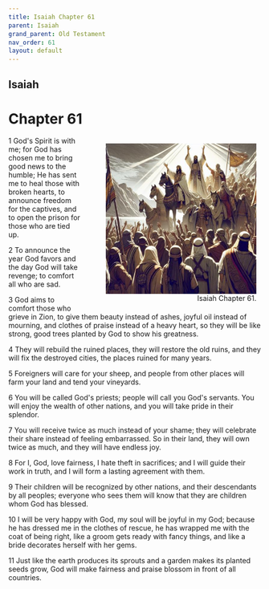 ```yaml
---
title: Isaiah Chapter 61
parent: Isaiah
grand_parent: Old Testament
nav_order: 61
layout: default
---
```


## Isaiah

# Chapter 61

<figure style="float: right; margin-right: 10px;">
    <img src="/assets/Image/Isaiah/500/61.jpg" alt="Isaiah Chapter 61" style="width: 300px; height: 300px; float: right;padding-left: 10px;"/>
    <figcaption style="clear: both;text-align: right;">Isaiah Chapter 61.</figcaption>
</figure>
1 God's Spirit is with me; for God has chosen me to bring good news to the humble; He has sent me to heal those with broken hearts, to announce freedom for the captives, and to open the prison for those who are tied up.

2 To announce the year God favors and the day God will take revenge; to comfort all who are sad.

3 God aims to comfort those who grieve in Zion, to give them beauty instead of ashes, joyful oil instead of mourning, and clothes of praise instead of a heavy heart, so they will be like strong, good trees planted by God to show his greatness.

4 They will rebuild the ruined places, they will restore the old ruins, and they will fix the destroyed cities, the places ruined for many years.

5 Foreigners will care for your sheep, and people from other places will farm your land and tend your vineyards.

6 You will be called God's priests; people will call you God's servants. You will enjoy the wealth of other nations, and you will take pride in their splendor.

7 You will receive twice as much instead of your shame; they will celebrate their share instead of feeling embarrassed. So in their land, they will own twice as much, and they will have endless joy.

8 For I, God, love fairness, I hate theft in sacrifices; and I will guide their work in truth, and I will form a lasting agreement with them.

9 Their children will be recognized by other nations, and their descendants by all peoples; everyone who sees them will know that they are children whom God has blessed.

10 I will be very happy with God, my soul will be joyful in my God; because he has dressed me in the clothes of rescue, he has wrapped me with the coat of being right, like a groom gets ready with fancy things, and like a bride decorates herself with her gems.

11 Just like the earth produces its sprouts and a garden makes its planted seeds grow, God will make fairness and praise blossom in front of all countries.


